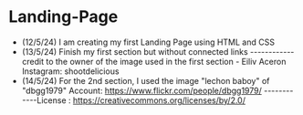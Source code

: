 # Landing-Page

* (12/5/24) I am creating my first Landing Page using HTML and CSS
* (13/5/24) Finish my first section but without connected links
------------credit to the owner of the image used in the first section - Eiliv Aceron Instagram: shootdelicious
* (14/5/24) For the 2nd section, I used the image "lechon baboy" of "dbgg1979" Account: https://www.flickr.com/people/dbgg1979/ 
------------License : https://creativecommons.org/licenses/by/2.0/
